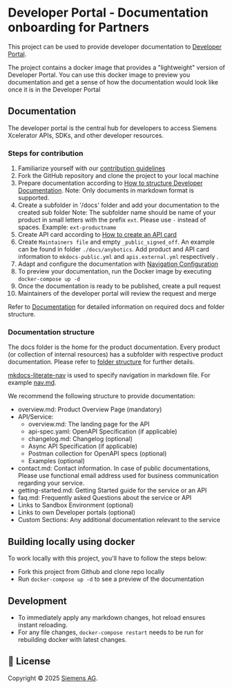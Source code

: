# Developer Portal - Documentation onboarding for Partners

This project can be used to provide developer documentation to [Developer Portal](https://developer.siemens.com/).

The project contains a docker image that provides a "lightweight" version of Developer Portal. You can use this docker image to preview you documentation and get a sense of how the documentation would look like once it is in the Developer Portal

## Documentation

The developer portal is the central hub for developers to access Siemens Xcelerator APIs, SDKs, and other developer resources.

### Steps for contribution

1. Familiarize yourself with our [contribution guidelines](./docs/contribution-guidelines/documentation.md)
2. Fork the GitHub repository and clone the project to your local machine
3. Prepare documentation according to [How to structure Developer Documentation](./docs/contribution-guidelines/documentation.md#structure-for-developer-documentation).
    Note: Only documents in markdown format is supported.
4. Create a subfolder in '/docs' folder and add your documentation to the created sub folder
   Note: The subfolder name should be name of your product in small letters with the prefix `ext`. Please use `-` instead of spaces. Example: `ext-productname`
5. Create API card according to [How to create an API card](./docs/contribution-guidelines/documentation.md#api-cards)
6. Create `Maintainers file` and empty `_public_signed_off`. An example can be found in folder `./docs/anybotics`. Add product and API card information to `mkdocs-public.yml` and `apis.external.yml` respectively .
7. Adapt and configure the documentation with [Navigation Configuration](./documentation.md#navigation-configuration)
8. To preview your documentation, run the Docker image by executing `docker-compose up -d`
9. Once the documentation is ready to be published, create a  pull request
10. Maintainers of the developer portal will review the request and merge

Refer to [Documentation](./docs/contribution-guidelines/documentation.md) for detailed information on required docs and folder structure.

### Documentation structure

The docs folder is the home for the product documentation. Every product (or collection of internal resources) has a subfolder with respective product documentation.
Please refer to [folder structure](./docs/contribution-guidelines/documentation.md#developer-documentation) for further details.

[mkdocs-literate-nav](https://oprypin.github.io/mkdocs-literate-nav/) is used to specify navigation in markdown file. For example [nav.md](./docs/anybotics/nav.md).

We recommend the following structure to provide documentation:

- overview.md: Product Overview Page (mandatory)
- API/Service:
    - overview.md: The landing page for the API
    - api-spec.yaml: OpenAPI Specification (if applicable)
    - changelog.md: Changelog (optional)
    - Async API Specification (if applicable)
    - Postman collection for OpenAPI specs (optional)
    - Examples (optional)
- contact.md: Contact information. In case of public documentations, Please use functional email address used for business communication regarding your service.
- getting-started.md: Getting Started guide for the service or an API
- faq.md: Frequently asked Questions about the service or API
- Links to Sandbox Environment (optional)
- Links to own Developer portals (optional)
- Custom Sections: Any additional documentation relevant to the service

## Building locally using docker

To work locally with this project, you'll have to follow the steps below:

- Fork this project from Github and clone repo locally
- Run `docker-compose up -d` to see a preview of the documentation

## Development

- To immediately apply any markdown changes, hot reload ensures instant reloading.
- For any file changes, `docker-compose restart` needs to be run for rebuilding docker with latest changes.

## 📝 License

Copyright © 2025 [Siemens AG](https://www.siemens.com/).
